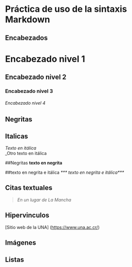 # Práctica de uso de la sintaxis Markdown
## Encabezados

# Encabezado nivel 1
## Encabezado nivel 2
### Encabezado nivel 3
###### Encabezado nivel 4

## Negritas
## Italicas 
*Texto en itálica*   
_Otro texto en itálica

##Negritas
**texto en negrita**


##texto en negrita e itálica
_*** texto en negrita e itálica***_

## Citas textuales

>_En un lugar de La Mancha_

## Hipervinculos
[Sitio web de la UNA] (https://www.una.ac.cr/)

## Imágenes
## Listas





